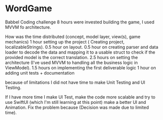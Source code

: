 # WordGame
Babbel Coding challenge
8 hours were invested building the game, I used MVVM fo architecture.

How was the time distributed (concept, model layer, view(s), game mechanics)
1 hour setting up the project ( Creating project, localizableStrings).
0.5 hour on layout.
0.5 hour on creating parser and data loader to decode the data and mapping it to a usable struct to check if the provided model is the correct translation.
2.5 hours on setting the architecture (I've used MVVM to handling all the business logic in ViewModel).
1.5 hours on implementing the first deliverable logic
1 hour on adding unit tests + documentation

because of limitations I did not have time to make Unit Testing and UI Testing.

If I have more time I make UI Test, make the code more scalable and try to use SwiftUI (which I'm still learning at this point)
make a better UI and Animation.
Fix the problem because (Decision was made due to limited time).
